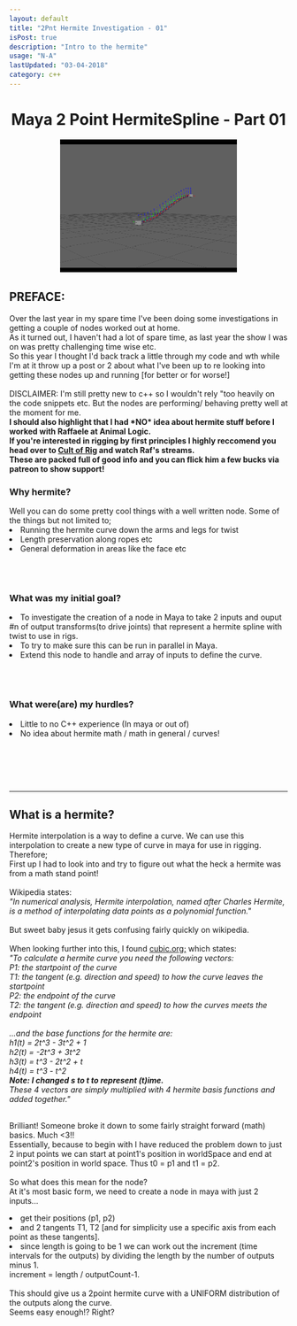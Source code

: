 ```yaml
---
layout: default
title: "2Pnt Hermite Investigation - 01"
isPost: true
description: "Intro to the hermite"
usage: "N-A"
lastUpdated: "03-04-2018"
category: c++
---
```

<center><h1>Maya 2 Point HermiteSpline - Part 01</h1></center>
<center><img src="/assets/examples/hermiteTest.gif" alt="hermiteTest"></center>
<p>
<h2>PREFACE:</h2>
Over the last year in my spare time I've been doing some investigations in getting a couple of nodes worked
out at home.<br>
As it turned out, I haven't had a lot of spare time, as last year the show I was on was pretty challenging
time wise etc.
<br>So this year I thought I'd back track a little through my code and wth while I'm at it throw up a post or 2 about
what I've been up to re looking into getting these nodes up and running [for better or for worse!]<br>
<br>
DISCLAIMER: I'm still pretty new to c++ so I wouldn't rely "too heavily on the code snippets etc. But the nodes are performing/
behaving pretty well at the moment for me.
<br><b>
I should also highlight that I had *NO* idea about hermite stuff before I worked with Raffaele
at Animal Logic.
<br>
If you're interested in rigging by first principles I highly reccomend you head over to <a href="http://www.cultofrig.com/">
Cult of Rig</a> and watch Raf's streams.
<br>
These are packed full of good info and you can flick him a few bucks via patreon to show support!
<br></b>

<h3>Why hermite?</h3>
Well you can do some pretty cool things with a well written node. Some of the things but not limited to;
<li> Running the hermite curve down the arms and legs for twist
<li> Length preservation along ropes etc
<li> General deformation in areas like the face etc

<br><br>
<h3>What was my initial goal?</h3>
<li> To investigate the creation of a node in Maya to take 2 inputs and ouput #n of output transforms(to drive joints) that
represent a hermite spline with twist to use in rigs.
<li> To try to make sure this can be run in parallel in Maya.
<li> Extend this node to handle and array of inputs to define the curve.

<br><br>
<h3>What were(are) my hurdles?</h3>
<li> Little to no C++ experience (In maya or out of)
<li> No idea about hermite math / math in general / curves!

<br><br><br><br><hr>
<h2>What is a hermite?</h2>
Hermite interpolation is a way to define a curve. We can use this interpolation to create a new type of curve in maya for use in
rigging. Therefore;<br>
First up I had to look into and try to figure out what the heck a hermite was from a math stand point!
<br><br>
Wikipedia states:<br>
<i>"In numerical analysis, Hermite interpolation, named after Charles Hermite, is a method of interpolating data
points as a polynomial function."</i>
<br><br>
But sweet baby jesus it gets confusing fairly quickly on wikipedia.
<br><br>
When looking further into this, I found <a href="http://www.cubic.org/docs/hermite.htm">cubic.org;</a> which states:
<br>
<i>"To calculate a hermite curve you need the following vectors:<br>
P1: the startpoint of the curve<br>
T1: the tangent (e.g. direction and speed) to how the curve leaves the startpoint<br>
P2: the endpoint of the curve<br>
T2: the tangent (e.g. direction and speed) to how the curves meets the endpoint<br>
<br>
...and the base functions for the hermite are:<br>
h1(t) =  2t^3 - 3t^2 + 1<br>
h2(t) = -2t^3 + 3t^2<br>
h3(t) =   t^3 - 2t^2 + t<br>
h4(t) =   t^3 -  t^2<br>
<b>Note: I changed s to t to represent (t)ime.<br></b>
These 4 vectors are simply multiplied with 4 hermite basis functions and added together."
</i>
<br><br>

Brilliant! Someone broke it down to some fairly straight forward (math) basics. Much <3!!
<br>
Essentially, because to begin with I have reduced the problem down to just 2 input points we can start at point1's position in
worldSpace and end at point2's position in world space. Thus t0 = p1 and t1 = p2.
<br><br>
So what does this mean for the node?
<br>
At it's most basic form, we need to create a node in maya with just 2 inputs...
<li>get their positions (p1, p2)
<li>and 2 tangents T1, T2 [and for simplicity use a specific axis from each point as these tangents].
<li> since length is going to be 1 we can work out the increment (time intervals
for the outputs) by dividing the length by the number of outputs minus 1.
<br> increment = length / outputCount-1.
<br>
<br>
This should give us a 2point hermite curve with a UNIFORM distribution of the outputs along the curve.
<br>
Seems easy enough!? Right?
<br>




